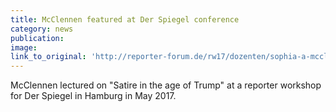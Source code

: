 ```yaml
---
title: McClennen featured at Der Spiegel conference
category: news
publication:
image:
link_to_original: 'http://reporter-forum.de/rw17/dozenten/sophia-a-mcclennen/'
---
```



McClennen lectured on "Satire in the age of Trump" at a reporter workshop for Der Spiegel in Hamburg in May 2017.